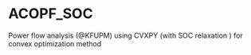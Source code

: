 # ACOPF_SOC
Power flow analysis (@KFUPM) using CVXPY (with SOC relaxation ) for convex optimization method 
